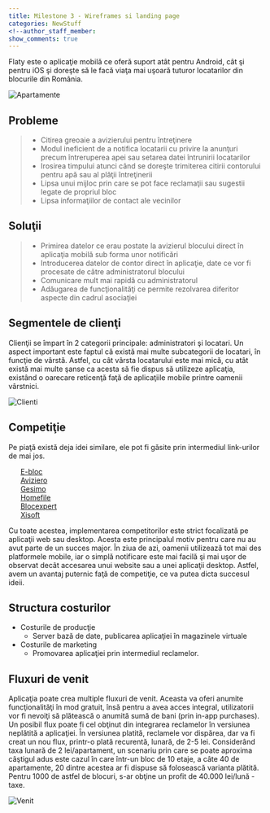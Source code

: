 ```yaml
---
title: Milestone 3 - Wireframes si landing page
categories: NewStuff
<!--author_staff_member:
show_comments: true
---
```


Flaty este o aplicaţie mobilă ce oferă suport atât pentru Android, cât şi pentru iOS şi doreşte să le facă viaţa mai uşoară tuturor locatarilor din blocurile din România.

![Apartamente](https://images.unsplash.com/photo-1464938050520-ef2270bb8ce8?ixlib=rb-0.3.5&amp;ixid=eyJhcHBfaWQiOjEyMDd9&amp;s=ef45ad8b1585797b19623a38b806ea89&amp;auto=format&amp;fit=crop&amp;w=1053&amp;q=80)

## Probleme

> * Citirea greoaie a avizierului pentru întreţinere
> * Modul ineficient de a notifica locatarii cu privire la anunţuri precum întreruperea apei sau setarea datei întrunirii locatarilor
> * Irosirea timpului atunci când se doreşte trimiterea citirii contorului pentru apă sau al plăţii întreţinerii
> * Lipsa unui mijloc prin care se pot face reclamaţii sau sugestii legate de propriul bloc
> * Lipsa informaţiilor de contact ale vecinilor

## Soluţii

> * Primirea datelor ce erau postate la avizierul blocului direct în aplicaţia mobilă sub forma unor notificări
> * Introducerea datelor de contor direct în aplicaţie, date ce vor fi procesate de către administratorul blocului
> * Comunicare mult mai rapidă cu administratorul
> * Adăugarea de funcţionalităţi ce permite rezolvarea diferitor aspecte din cadrul asociaţiei

## Segmentele de clienţi

Clienţii se împart în 2 categorii principale: administratori şi locatari. 
Un aspect important este faptul că există mai multe subcategorii de locatari, în funcţie de vârstă. Astfel, cu cât vârsta locatarului este mai mică, cu atât există mai multe şanse ca acesta să fie dispus să utilizeze aplicaţia, existând o oarecare reticenţă faţă de aplicaţiile mobile printre oamenii vârstnici.

![Clienti](https://images.unsplash.com/photo-1491438590914-bc09fcaaf77a?ixlib=rb-0.3.5&amp;ixid=eyJhcHBfaWQiOjEyMDd9&amp;s=56c7f9756b4386446903856e0fc99dd5&amp;auto=format&amp;fit=crop&amp;w=1050&amp;q=80)

## Competiţie

Pe piaţă există deja idei similare, ele pot fi găsite prin intermediul link-urilor de mai jos.

&nbsp; &nbsp; &nbsp;&nbsp;[E-bloc](https://www.e-bloc.ro "e-bloc")<br>&nbsp; &nbsp; &nbsp;&nbsp;[Aviziero](https://aviziero.ro "aviziero")<br>&nbsp; &nbsp; &nbsp;&nbsp;[Gesimo](https://www.gesimo.ro "gesimo")<br>&nbsp; &nbsp; &nbsp;&nbsp;[Homefile](https://homefile.ro "homefile")<br>&nbsp; &nbsp; &nbsp;&nbsp;[Blocexpert](https://www.blocexpert.ro "blocexpert")<br>&nbsp; &nbsp; &nbsp;&nbsp;[Xisoft](https://www.xisoft.net "xisoft")

Cu toate acestea, implementarea competitorilor este strict focalizată pe aplicaţii web sau desktop. Acesta este principalul motiv pentru care nu au avut parte de un succes major. În ziua de azi, oamenii utilizează tot mai des platformele mobile, iar o simplă notificare este mai facilă şi mai uşor de observat decât accesarea unui website sau a unei aplicaţii desktop. Astfel, avem un avantaj puternic faţă de competiţie, ce va putea dicta succesul ideii.

## Structura costurilor

* Costurile de producţie
  * Server bază de date, publicarea aplicaţiei în magazinele virtuale
* Costurile de marketing
  * Promovarea aplicaţiei prin intermediul reclamelor.

## Fluxuri de venit

Aplicaţia poate crea multiple fluxuri de venit. Aceasta va oferi anumite funcţionalităţi în mod gratuit, însă pentru a avea acces integral, utilizatorii vor fi nevoiţi să plătească o anumită sumă de bani (prin in-app purchases). Un posibil flux poate fi cel obţinut din integrarea reclamelor în versiunea neplătită a aplicaţiei. În versiunea platită, reclamele vor dispărea, dar va fi creat un nou flux, printr-o plată recurentă, lunară, de 2-5 lei. Considerând taxa lunară de 2 lei/apartament, un scenariu prin care se poate aproxima câştigul adus este cazul în care într-un bloc de 10 etaje, a câte 40 de apartamente, 20 dintre acestea ar fi dispuse să folosească varianta plătită. Pentru 1000 de astfel de blocuri, s-ar obţine un profit de 40.000 lei/lună - taxe.

![Venit](https://images.unsplash.com/photo-1522937335625-b87ea99dc133?ixlib=rb-0.3.5&amp;ixid=eyJhcHBfaWQiOjEyMDd9&amp;s=9a5b353ddbf4355ab7f6183f6de7e63b&amp;auto=format&amp;fit=crop&amp;w=1050&amp;q=80)